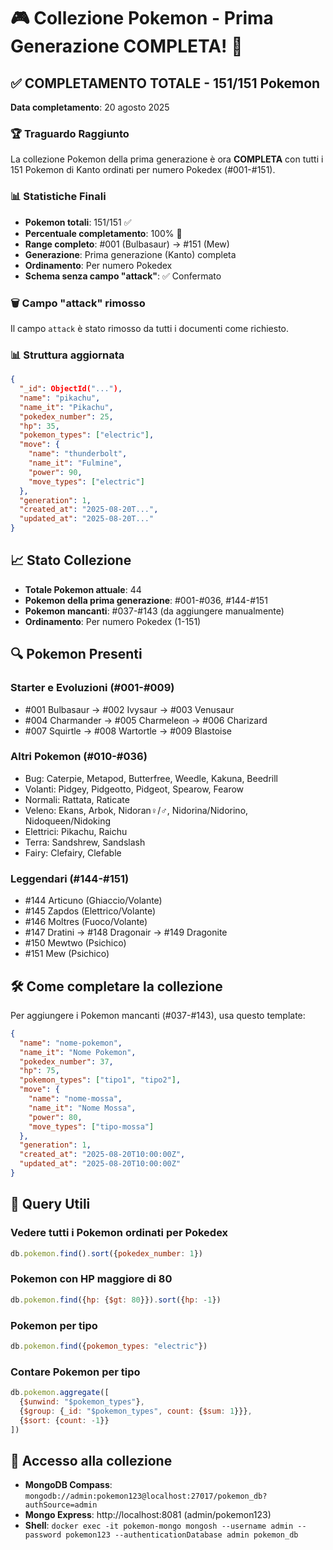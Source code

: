 # 🎮 Collezione Pokemon - Prima Generazione COMPLETA! 🎉

## ✅ COMPLETAMENTO TOTALE - 151/151 Pokemon

**Data completamento**: 20 agosto 2025

### 🏆 Traguardo Raggiunto
La collezione Pokemon della prima generazione è ora **COMPLETA** con tutti i 151 Pokemon di Kanto ordinati per numero Pokedex (#001-#151).

### 📊 Statistiche Finali
- **Pokemon totali**: 151/151 ✅
- **Percentuale completamento**: 100% 🎉
- **Range completo**: #001 (Bulbasaur) → #151 (Mew)
- **Generazione**: Prima generazione (Kanto) completa
- **Ordinamento**: Per numero Pokedex
- **Schema senza campo "attack"**: ✅ Confermato

### 🗑️ Campo "attack" rimosso
Il campo `attack` è stato rimosso da tutti i documenti come richiesto.

### 📊 Struttura aggiornata
```json
{
  "_id": ObjectId("..."),
  "name": "pikachu",
  "name_it": "Pikachu", 
  "pokedex_number": 25,
  "hp": 35,
  "pokemon_types": ["electric"],
  "move": {
    "name": "thunderbolt",
    "name_it": "Fulmine",
    "power": 90,
    "move_types": ["electric"]
  },
  "generation": 1,
  "created_at": "2025-08-20T...",
  "updated_at": "2025-08-20T..."
}
```

## 📈 Stato Collezione

- **Totale Pokemon attuale**: 44
- **Pokemon della prima generazione**: #001-#036, #144-#151
- **Pokemon mancanti**: #037-#143 (da aggiungere manualmente)
- **Ordinamento**: Per numero Pokedex (1-151)

## 🔍 Pokemon Presenti

### Starter e Evoluzioni (#001-#009)
- #001 Bulbasaur → #002 Ivysaur → #003 Venusaur
- #004 Charmander → #005 Charmeleon → #006 Charizard  
- #007 Squirtle → #008 Wartortle → #009 Blastoise

### Altri Pokemon (#010-#036)
- Bug: Caterpie, Metapod, Butterfree, Weedle, Kakuna, Beedrill
- Volanti: Pidgey, Pidgeotto, Pidgeot, Spearow, Fearow
- Normali: Rattata, Raticate
- Veleno: Ekans, Arbok, Nidoran♀/♂, Nidorina/Nidorino, Nidoqueen/Nidoking
- Elettrici: Pikachu, Raichu
- Terra: Sandshrew, Sandslash
- Fairy: Clefairy, Clefable

### Leggendari (#144-#151)
- #144 Articuno (Ghiaccio/Volante)
- #145 Zapdos (Elettrico/Volante)  
- #146 Moltres (Fuoco/Volante)
- #147 Dratini → #148 Dragonair → #149 Dragonite
- #150 Mewtwo (Psichico)
- #151 Mew (Psichico)

## 🛠️ Come completare la collezione

Per aggiungere i Pokemon mancanti (#037-#143), usa questo template:

```json
{
  "name": "nome-pokemon",
  "name_it": "Nome Pokemon",
  "pokedex_number": 37,
  "hp": 75,
  "pokemon_types": ["tipo1", "tipo2"],
  "move": {
    "name": "nome-mossa",
    "name_it": "Nome Mossa",
    "power": 80,
    "move_types": ["tipo-mossa"]
  },
  "generation": 1,
  "created_at": "2025-08-20T10:00:00Z",
  "updated_at": "2025-08-20T10:00:00Z"
}
```

## 🔧 Query Utili

### Vedere tutti i Pokemon ordinati per Pokedex
```javascript
db.pokemon.find().sort({pokedex_number: 1})
```

### Pokemon con HP maggiore di 80
```javascript
db.pokemon.find({hp: {$gt: 80}}).sort({hp: -1})
```

### Pokemon per tipo
```javascript
db.pokemon.find({pokemon_types: "electric"})
```

### Contare Pokemon per tipo
```javascript
db.pokemon.aggregate([
  {$unwind: "$pokemon_types"},
  {$group: {_id: "$pokemon_types", count: {$sum: 1}}},
  {$sort: {count: -1}}
])
```

## 📱 Accesso alla collezione

- **MongoDB Compass**: `mongodb://admin:pokemon123@localhost:27017/pokemon_db?authSource=admin`
- **Mongo Express**: http://localhost:8081 (admin/pokemon123)
- **Shell**: `docker exec -it pokemon-mongo mongosh --username admin --password pokemon123 --authenticationDatabase admin pokemon_db`
